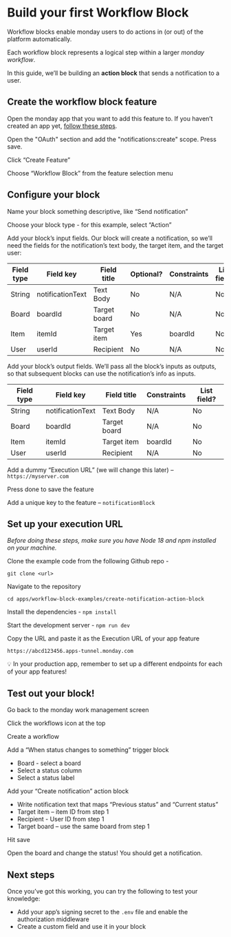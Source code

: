 # Build your first Workflow Block

Workflow blocks enable monday users to do actions in (or out) of the platform automatically. 

Each workflow block represents a logical step within a larger *monday workflow*. 

In this guide, we’ll be building an **action block** that sends a notification to a user. 

## Create the workflow block feature

Open the monday app that you want to add this feature to. If you haven’t created an app yet, [follow these steps](https://developer.monday.com/apps/docs/manage#creating-a-new-app). 

Open the "OAuth" section and add the "notifications:create" scope. Press save. 

Click “Create Feature”

Choose “Workflow Block” from the feature selection menu

## Configure your block

Name your block something descriptive, like “Send notification”

Choose your block type - for this example, select “Action”

Add your block’s input fields. Our block will create a notification, so we’ll need the fields for the notification’s text body, the target item, and the target user: 

| Field type | Field key | Field title | Optional? | Constraints | List field? | Main field? |
| --- | --- | --- | --- | --- | --- | --- |
| String | notificationText | Text Body | No | N/A | No | Yes |
| Board | boardId | Target board | No | N/A | No | No |
| Item | itemId | Target item | Yes | boardId | No | No |
| User | userId | Recipient | No | N/A | No | No |

Add your block’s output fields. We’ll pass all the block’s inputs as outputs, so that subsequent blocks can use the notification’s info as inputs. 

| Field type | Field key | Field title | Constraints | List field? |
| --- | --- | --- | --- | --- |
| String | notificationText | Text Body | N/A | No |
| Board | boardId | Target board | N/A | No |
| Item | itemId | Target item | boardId | No |
| User | userId | Recipient | N/A | No |

Add a dummy “Execution URL” (we will change this later) –  `https://myserver.com`

Press done to save the feature

Add a unique key to the feature – `notificationBlock`

## Set up your execution URL

*Before doing these steps, make sure you have Node 18 and npm installed on your machine.* 

Clone the example code from the following Github repo - 

`git clone <url>`

Navigate to the repository

`cd apps/workflow-block-examples/create-notification-action-block`

Install the dependencies - `npm install`

Start the development server - `npm run dev`

Copy the URL and paste it as the Execution URL of your app feature

`https://abcd123456.apps-tunnel.monday.com` 

<aside>
💡 In your production app, remember to set up a different endpoints for each of your app features!

</aside>

## Test out your block!

Go back to the monday work management screen

Click the workflows icon at the top

Create a workflow

Add a “When status changes to something” trigger block

- Board - select a board
- Select a status column
- Select a status label

Add your “Create notification” action block

- Write notification text that maps “Previous status” and “Current status”
- Target item – item ID from step 1
- Recipient - User ID from step 1
- Target board – use the same board from step 1

Hit save

Open the board and change the status! You should get a notification. 

## Next steps

Once you’ve got this working, you can try the following to test your knowledge: 

- Add your app’s signing secret to the `.env` file and enable the authorization middleware
- Create a custom field and use it in your block